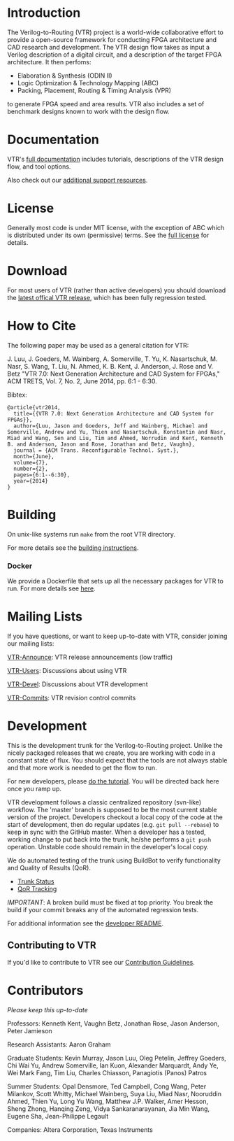 # Introduction
The Verilog-to-Routing (VTR) project is a world-wide collaborative effort to provide a open-source framework for conducting FPGA architecture and CAD research and development. 
The VTR design flow takes as input a Verilog description of a digital circuit, and a description of the target FPGA architecture.
It then perfoms:
  * Elaboration & Synthesis (ODIN II)
  * Logic Optimization & Technology Mapping (ABC)
  * Packing, Placement, Routing & Timing Analysis (VPR)

to generate FPGA speed and area results.
VTR also includes a set of benchmark designs known to work with the design flow.

# Documentation
VTR's [full documentation](https://docs.verilogtorouting.org) includes tutorials, descriptions of the VTR design flow, and tool options.

Also check out our [additional support resources](SUPPORT.md).

# License
Generally most code is under MIT license, with the exception of ABC which is distributed under its own (permissive) terms.
See the [full license](LICENSE.md) for details.

# Download
For most users of VTR (rather than active developers) you should download the [latest offical VTR release](https://verilogtorouting.org/download), which has been fully regression tested.

# How to Cite
The following paper may be used as a general citation for VTR:

J. Luu, J. Goeders, M. Wainberg, A. Somerville, T. Yu, K. Nasartschuk, M. Nasr, S. Wang, T. Liu, N. Ahmed, K. B. Kent, J. Anderson, J. Rose and V. Betz "VTR 7.0: Next Generation Architecture and CAD System for FPGAs," ACM TRETS, Vol. 7, No. 2, June 2014, pp. 6:1 - 6:30.

Bibtex:
```
@article{vtr2014,
  title={{VTR 7.0: Next Generation Architecture and CAD System for FPGAs}},
  author={Luu, Jason and Goeders, Jeff and Wainberg, Michael and Somerville, Andrew and Yu, Thien and Nasartschuk, Konstantin and Nasr, Miad and Wang, Sen and Liu, Tim and Ahmed, Norrudin and Kent, Kenneth B. and Anderson, Jason and Rose, Jonathan and Betz, Vaughn},
  journal = {ACM Trans. Reconfigurable Technol. Syst.},
  month={June},
  volume={7}, 
  number={2}, 
  pages={6:1--6:30}, 
  year={2014}
}
```

# Building
On unix-like systems run `make` from the root VTR directory.

For more details see the [building instructions](BUILDING.md).

### Docker
We provide a Dockerfile that sets up all the necessary packages for VTR to run.
For more details see [here](dev/DOCKER_DEPLOY.md).

# Mailing Lists
If you have questions, or want to keep up-to-date with VTR, consider joining our mailing lists:

[VTR-Announce](https://groups.google.com/forum/#!forum/vtr-announce): VTR release announcements (low traffic)

[VTR-Users](https://groups.google.com/forum/#!forum/vtr-users): Discussions about using VTR

[VTR-Devel](https://groups.google.com/forum/#!forum/vtr-devel): Discussions about VTR development

[VTR-Commits](https://groups.google.com/forum/#!forum/vtr-commits): VTR revision control commits

# Development
This is the development trunk for the Verilog-to-Routing project. 
Unlike the nicely packaged releases that we create, you are working with code in a constant state of flux. 
You should expect that the tools are not always stable and that more work is needed to get the flow to run.

For new developers, please [do the tutorial](dev/tutorial/NewDeveloperTutorial.txt). 
You will be directed back here once you ramp up.

VTR development follows a classic centralized repository (svn-like) workflow. 
The 'master' branch is supposed to be the most current stable version of the project. 
Developers checkout a local copy of the code at the start of development, then do regular updates (e.g. `git pull --rebase`) to keep in sync with the GitHub master. 
When a developer has a tested, working change to put back into the trunk, he/she performs a `git push` operation.
Unstable code should remain in the developer's local copy.

We do automated testing of the trunk using BuildBot to verify functionality and Quality of Results (QoR).
* [Trunk Status](http://builds.verilogtorouting.org:8080/waterfall)
* [QoR Tracking](http://builds.verilogtorouting.org:8080/)

*IMPORTANT*: A broken build must be fixed at top priority. You break the build if your commit breaks any of the automated regression tests.

For additional information see the [developer README](README.developers.md).

## Contributing to VTR
If you'd like to contribute to VTR see our [Contribution Guidelines](CONTRIBUTING.md).

# Contributors
*Please keep this up-to-date*

Professors: Kenneth Kent, Vaughn Betz, Jonathan Rose, Jason Anderson, Peter Jamieson

Research Assistants: Aaron Graham

Graduate Students: Kevin Murray, Jason Luu, Oleg Petelin, Jeffrey Goeders, Chi Wai Yu, Andrew Somerville, Ian Kuon, Alexander Marquardt, Andy Ye, Wei Mark Fang, Tim Liu, Charles Chiasson, Panagiotis (Panos) Patros

Summer Students: Opal Densmore, Ted Campbell, Cong Wang, Peter Milankov, Scott Whitty, Michael Wainberg, Suya Liu, Miad Nasr, Nooruddin Ahmed, Thien Yu, Long Yu Wang, Matthew J.P. Walker, Amer Hesson, Sheng Zhong, Hanqing Zeng, Vidya Sankaranarayanan, Jia Min Wang, Eugene Sha, Jean-Philippe Legault

Companies: Altera Corporation, Texas Instruments
